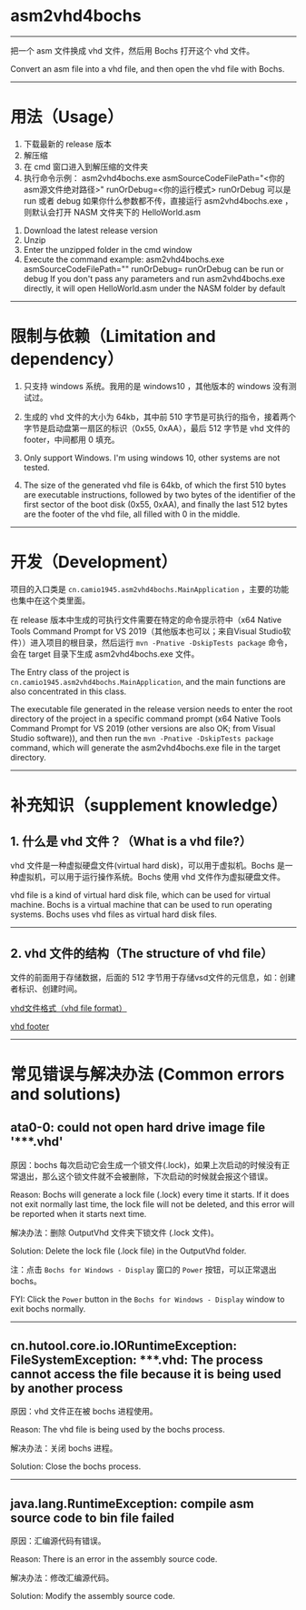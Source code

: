 # asm2vhd4bochs

***

把一个 asm 文件换成 vhd 文件，然后用 Bochs 打开这个 vhd 文件。

Convert an asm file into a vhd file, and then open the vhd file with Bochs.



***

# 用法（Usage）

1. 下载最新的 release 版本
2. 解压缩
3. 在 cmd 窗口进入到解压缩的文件夹
4. 执行命令示例： asm2vhd4bochs.exe asmSourceCodeFilePath="<你的asm源文件绝对路径>" runOrDebug=<你的运行模式>
   runOrDebug 可以是 run 或者 debug
   如果你什么参数都不传，直接运行 asm2vhd4bochs.exe ，则默认会打开 NASM 文件夹下的 HelloWorld.asm

<p>

1. Download the latest release version
2. Unzip
3. Enter the unzipped folder in the cmd window
4. Execute the command example: asm2vhd4bochs.exe asmSourceCodeFilePath="<your asm source file absolute path>" runOrDebug=<your run mode>
   runOrDebug can be run or debug
   If you don't pass any parameters and run asm2vhd4bochs.exe directly, it will open HelloWorld.asm under the NASM folder by default

***

# 限制与依赖（Limitation and dependency）

1. 只支持 windows 系统。我用的是 windows10 ，其他版本的 windows 没有测试过。
2. 生成的 vhd 文件的大小为 64kb，其中前 510 字节是可执行的指令，接着两个字节是启动盘第一扇区的标识（0x55, 0xAA），最后 512 字节是 vhd 文件的footer，中间都用 0 填充。


1. Only support Windows. I'm using windows 10, other systems are not tested.
2. The size of the generated vhd file is 64kb, of which the first 510 bytes are executable instructions, followed by two bytes of the identifier of the first sector of the boot disk (0x55, 0xAA), and finally the last 512 bytes are the footer of the vhd file, all filled with 0 in the middle.

***

# 开发（Development）

项目的入口类是 `cn.camio1945.asm2vhd4bochs.MainApplication` ，主要的功能也集中在这个类里面。

在 release 版本中生成的可执行文件需要在特定的命令提示符中（x64 Native Tools Command Prompt for VS 2019（其他版本也可以；来自Visual Studio软件））进入项目的根目录，然后运行 `mvn -Pnative -DskipTests package` 命令，会在 target 目录下生成 asm2vhd4bochs.exe 文件。

The Entry class of the project is `cn.camio1945.asm2vhd4bochs.MainApplication`, and the main functions are also concentrated in this class.

The executable file generated in the release version needs to enter the root directory of the project in a specific command prompt (x64 Native Tools Command Prompt for VS 2019 (other versions are also OK; from Visual Studio software)), and then run the `mvn -Pnative -DskipTests package` command, which will generate the asm2vhd4bochs.exe file in the target directory.

***

# 补充知识（supplement knowledge）

## 1. 什么是 vhd 文件？（What is a vhd file?）

vhd 文件是一种虚拟硬盘文件(virtual hard disk)，可以用于虚拟机。Bochs 是一种虚拟机，可以用于运行操作系统。Bochs 使用 vhd 文件作为虚拟硬盘文件。

vhd file is a kind of virtual hard disk file, which can be used for virtual machine. Bochs is a virtual machine that can be used to run operating systems. Bochs uses vhd files as virtual hard disk files.

***

## 2. vhd 文件的结构（The structure of vhd file）

文件的前面用于存储数据，后面的 512 字节用于存储vsd文件的元信息，如：创建者标识、创建时间。

[vhd文件格式（vhd file format）](https://download.microsoft.com/download/f/f/e/ffef50a5-07dd-4cf8-aaa3-442c0673a029/Virtual%20Hard%20Disk%20Format%20Spec_10_18_06.doc)

[vhd footer](https://github.com/libyal/libvhdi/blob/main/documentation/Virtual%20Hard%20Disk%20(VHD)%20image%20format.asciidoc#2-footer)

***

# 常见错误与解决办法 (Common errors and solutions)

## ata0-0: could not open hard drive image file '***.vhd'

原因：bochs 每次启动它会生成一个锁文件(.lock)，如果上次启动的时候没有正常退出，那么这个锁文件就不会被删除，下次启动的时候就会报这个错误。

Reason: Bochs will generate a lock file (.lock) every time it starts. If it does not exit normally last time, the lock file will not be deleted, and this error will be reported when it starts next time.

解决办法：删除 OutputVhd 文件夹下锁文件 (.lock 文件)。

Solution: Delete the lock file (.lock file) in the OutputVhd folder.

注：点击 `Bochs for Windows - Display` 窗口的 `Power` 按钮，可以正常退出 bochs。

FYI: Click the `Power` button in the `Bochs for Windows - Display` window to exit bochs normally.

***

## cn.hutool.core.io.IORuntimeException: FileSystemException: ***.vhd: The process cannot access the file because it is being used by another process

原因：vhd 文件正在被 bochs 进程使用。

Reason: The vhd file is being used by the bochs process.

解决办法：关闭 bochs 进程。

Solution: Close the bochs process.

***

## java.lang.RuntimeException: compile asm source code to bin file failed

原因：汇编源代码有错误。

Reason: There is an error in the assembly source code.

解决办法：修改汇编源代码。

Solution: Modify the assembly source code.
